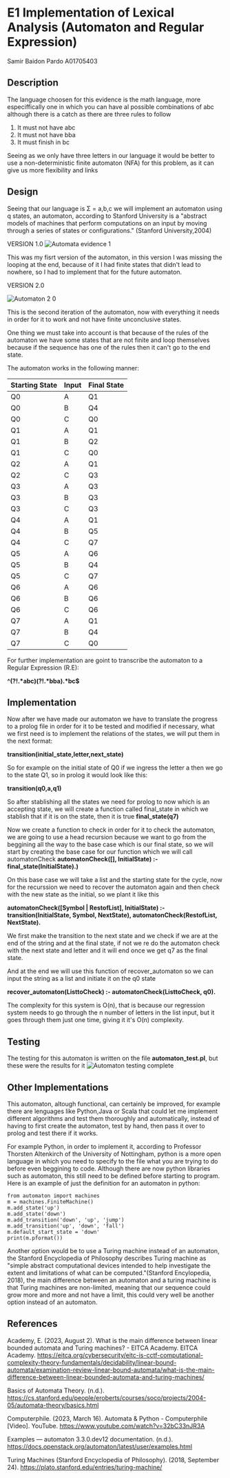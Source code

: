 # E1 Implementation of Lexical Analysis (Automaton and Regular Expression)
Samir Baidon Pardo A01705403

## Description
The language choosen for this evidence is the math language, 
more especiffically one in which you can have al possible combinations of abc
although there is a catch as there are three rules to follow

1. It must not have abc
2. It must not have bba
3. It must finish in bc

Seeing as we only have three letters in our language it would be better to use a 
non-deterministic finite automaton (NFA) for this problem, as it can give us more flexibility and links

## Design

Seeing that our language is 
Σ = a,b,c
we will implement an automaton using q states, an automaton, according to Stanford University is a "abstract models of machines that perform computations on an input by moving through a series of states or configurations." (Stanford University,2004)

VERSION 1.0
![Automata evidence 1](https://github.com/Zathiald/automaton/assets/111139805/5dd46a2c-f45b-4341-9380-eff2b9601d73)

This was my fisrt version of the automaton, in this version I was missing the looping at the end, because of it I had finite states that didn't lead to nowhere, so I had to implement that for the future automaton.

VERSION 2.0

![Automaton 2 0](https://github.com/Zathiald/automaton/assets/111139805/4f623609-8fb1-4641-8799-e83b8ad85a8c)

This is the second iteration of the automaton, now with everything it needs in order for it to work and not have finite unconclusive states.

One thing we must take into account is that because of the rules of the automaton we have some states that are not finite and loop themselves because if the sequence has one of the rules then it can't go to the end state.

The automaton works in the following manner:

| Starting State | Input | Final State |
| -------------- | ------| ----------- |
| Q0             | A     | Q1          |
| Q0             | B     | Q4          |
| Q0             | C     | Q0          |
| Q1             | A     | Q1          |
| Q1             | B     | Q2          |
| Q1             | C     | Q0          |
| Q2             | A     | Q1          |
| Q2             | C     | Q3          |
| Q3             | A     | Q3          |
| Q3             | B     | Q3          |
| Q3             | C     | Q3          |
| Q4             | A     | Q1          |
| Q4             | B     | Q5          |
| Q4             | C     | Q7          |
| Q5             | A     | Q6          |
| Q5             | B     | Q4          |
| Q5             | C     | Q7          |
| Q6             | A     | Q6          |
| Q6             | B     | Q6          |
| Q6             | C     | Q6          |
| Q7             | A     | Q1          |
| Q7             | B     | Q4          |
| Q7             | C     | Q0          |


For further implementation are goint to transcribe the automaton to a Regular Expression (R.E):

<strong>^(?!.*abc)(?!.*bba).*bc$</strong>

## Implementation
Now after we have made our automaton we have to translate the progress to a prolog file in order for it to be tested and modified if necessary, what we first need is to implement the relations of the states, we will put them in the next format: 

<strong>transition(initial_state,letter,next_state)</strong>

So for example on the initial state of Q0 if we ingress the letter a then we go to the state Q1, so in prolog it would look like this:

<strong>transition(q0,a,q1)</strong>

So after stablishing all the states we need for prolog to now which is an accepting state, we will create a function called final_state in which we stablish that if it is on the state, then it is true
<strong>final_state(q7)</strong>

Now we create a function to check in order for it to check the automaton, we are going to use a head recursion because we want to go from the beggining all the way to the base case which is our final state, so we will start by creating the base case for our function which we will call automatonCheck
<strong>automatonCheck([], InitialState) :-
    final_state(InitialState).)</strong>
    
On this base case we will take a list and the starting state for the cycle, now for the recurssion we need to recover the automaton again and then check with the new state as the initial, so we plant it like this

<strong>automatonCheck([Symbol | RestofList], InitialState) :-
    transition(InitialState, Symbol, NextState),
    automatonCheck(RestofList, NextState).</strong>

We first make the transition to the next state and we check if we are at the end of the string and at the final state, if not we re do the automaton check with the next state and letter and it will end once we get q7 as the final state.

And at the end we will use this function of recover_automaton so we can input the string as a list and initiate it on the q0 state

<strong>recover_automaton(ListtoCheck) :-
    automatonCheck(ListtoCheck, q0).</strong>

The complexity for this system is O(n), that is because our regression system needs to go through the n number of letters in the list input, but it goes through them just one time, giving it it's O(n) complexity.

## Testing
The testing for this automaton is written on the file <strong>automaton_test.pl</strong>, but these were the results for it
![Automaton testing complete](https://github.com/Zathiald/automaton/assets/111139805/aeaa37f4-d924-4965-8690-beae39e9e860)

## Other Implementations
This automaton, altough functional, can certainly be improved, for example there are lenguages like Python,Java or Scala that could let me implement different algorithms and test them thoroughly and automatically, instead of having to first create the automaton, test by hand, then pass it over to prolog and test there if it works.

For example Python, in order to implement it, according to Professor Thorsten Altenkirch of the University of Nottingham, python is a more open language in which you need to specify to the file what you are trying to do before even beggining to code. Although there are now python libraries such as automaton, this still need to be defined before starting to program. Here is an example of just the definition for an automaton in python:
```
from automaton import machines
m = machines.FiniteMachine()
m.add_state('up')
m.add_state('down')
m.add_transition('down', 'up', 'jump')
m.add_transition('up', 'down', 'fall')
m.default_start_state = 'down'
print(m.pformat())
```

Another option would be to use a Turing machine instead of an automaton, the Stanford Encyclopedia of Philosophy describes Turing machine as "simple abstract computational devices intended to help investigate the extent and limitations of what can be computed."(Stanford Encylopedia, 2018), the main difference between an automaton and a turing machine is that Turing machines are non-limited, meaning that our sequence could grow more and more and not have a limit, this could very well be another option instead of an automaton.

## References

Academy, E. (2023, August 2). What is the main difference between linear bounded automata and Turing machines? - EITCA Academy. EITCA Academy. https://eitca.org/cybersecurity/eitc-is-cctf-computational-complexity-theory-fundamentals/decidability/linear-bound-automata/examination-review-linear-bound-automata/what-is-the-main-difference-between-linear-bounded-automata-and-turing-machines/ 

Basics of Automata Theory. (n.d.). https://cs.stanford.edu/people/eroberts/courses/soco/projects/2004-05/automata-theory/basics.html

Computerphile. (2023, March 16). Automata & Python - Computerphile [Video]. YouTube. https://www.youtube.com/watch?v=32bC33nJR3A

Examples — automaton 3.3.0.dev12 documentation. (n.d.). https://docs.openstack.org/automaton/latest/user/examples.html 

Turing Machines (Stanford Encyclopedia of Philosophy). (2018, September 24). https://plato.stanford.edu/entries/turing-machine/





